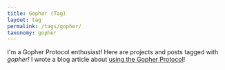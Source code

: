 ```yaml
---
title: Gopher (Tag)
layout: tag
permalink: /tags/gopher/
taxonomy: gopher
---
```


I'm a Gopher Protocol enthusiast! Here are projects and posts tagged with *gopher!* I wrote a blog article about [using the Gopher Protocol](/posts/2024/03/10/gopher.md)!
